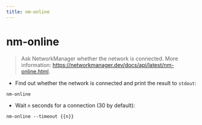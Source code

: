```yaml
---
title: nm-online
---
```

# nm-online

> Ask NetworkManager whether the network is connected.
> More information: <https://networkmanager.dev/docs/api/latest/nm-online.html>.

- Find out whether the network is connected and print the result to `stdout`:

`nm-online`

- Wait `n` seconds for a connection (30 by default):

`nm-online --timeout {{n}}`
